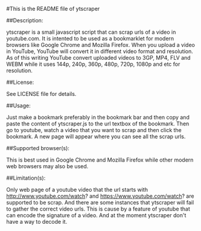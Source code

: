 #This is the README file of ytscraper


##Description:

ytscraper is a small javascript script that can scrap urls of a video in youtube.com. It is intented to be used as a bookmarklet for modern browsers like Google Chrome and Mozilla Firefox. When you upload a video in YouTube, YouTube will convert it in different video format and resolution. As of this writing YouTube convert uploaded videos to 3GP, MP4, FLV and WEBM while it uses 144p, 240p, 360p, 480p, 720p, 1080p and etc for resolution.


##License:

See LICENSE file for details.


##Usage:

Just make a bookmark preferably in the bookmark bar and then copy and paste the content of ytscraper.js to the url textbox of the bookmark. Then go to youtube, watch a video that you want to scrap and then click the bookmark. A new page will appear where you can see all the scrap urls.


##Supported browser(s):

This is best used in Google Chrome and Mozilla Firefox while other modern web browsers may also be used.


##Limitation(s):

Only web page of a youtube video that the url starts with http://www.youtube.com/watch? and https://www.youtube.com/watch? are supported to be scrap. And there are some instances that ytscraper will fail to gather the correct video urls. This is cause by a feature of youtube that can encode the signature of a video. And at the moment ytscraper don't have a way to decode it.